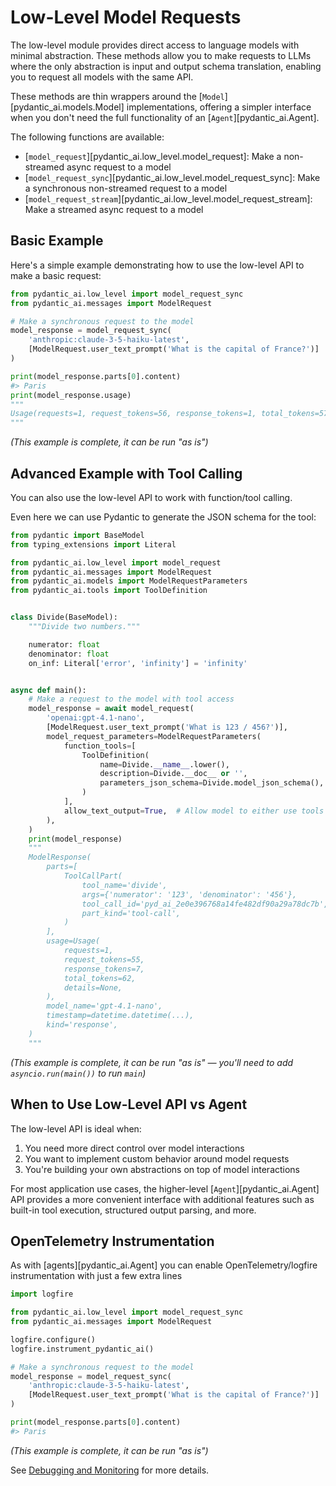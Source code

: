# Low-Level Model Requests

The low-level module provides direct access to language models with minimal abstraction. These methods allow you to make requests to LLMs where the only abstraction is input and output schema translation, enabling you to request all models with the same API.

These methods are thin wrappers around the [`Model`][pydantic_ai.models.Model] implementations, offering a simpler interface when you don't need the full functionality of an [`Agent`][pydantic_ai.Agent].

The following functions are available:

- [`model_request`][pydantic_ai.low_level.model_request]: Make a non-streamed async request to a model
- [`model_request_sync`][pydantic_ai.low_level.model_request_sync]: Make a synchronous non-streamed request to a model
- [`model_request_stream`][pydantic_ai.low_level.model_request_stream]: Make a streamed async request to a model

## Basic Example

Here's a simple example demonstrating how to use the low-level API to make a basic request:

```python title="low_level_basic.py"
from pydantic_ai.low_level import model_request_sync
from pydantic_ai.messages import ModelRequest

# Make a synchronous request to the model
model_response = model_request_sync(
    'anthropic:claude-3-5-haiku-latest',
    [ModelRequest.user_text_prompt('What is the capital of France?')]
)

print(model_response.parts[0].content)
#> Paris
print(model_response.usage)
"""
Usage(requests=1, request_tokens=56, response_tokens=1, total_tokens=57, details=None)
"""
```

_(This example is complete, it can be run "as is")_

## Advanced Example with Tool Calling

You can also use the low-level API to work with function/tool calling.

Even here we can use Pydantic to generate the JSON schema for the tool:

```python
from pydantic import BaseModel
from typing_extensions import Literal

from pydantic_ai.low_level import model_request
from pydantic_ai.messages import ModelRequest
from pydantic_ai.models import ModelRequestParameters
from pydantic_ai.tools import ToolDefinition


class Divide(BaseModel):
    """Divide two numbers."""

    numerator: float
    denominator: float
    on_inf: Literal['error', 'infinity'] = 'infinity'


async def main():
    # Make a request to the model with tool access
    model_response = await model_request(
        'openai:gpt-4.1-nano',
        [ModelRequest.user_text_prompt('What is 123 / 456?')],
        model_request_parameters=ModelRequestParameters(
            function_tools=[
                ToolDefinition(
                    name=Divide.__name__.lower(),
                    description=Divide.__doc__ or '',
                    parameters_json_schema=Divide.model_json_schema(),
                )
            ],
            allow_text_output=True,  # Allow model to either use tools or respond directly
        ),
    )
    print(model_response)
    """
    ModelResponse(
        parts=[
            ToolCallPart(
                tool_name='divide',
                args={'numerator': '123', 'denominator': '456'},
                tool_call_id='pyd_ai_2e0e396768a14fe482df90a29a78dc7b',
                part_kind='tool-call',
            )
        ],
        usage=Usage(
            requests=1,
            request_tokens=55,
            response_tokens=7,
            total_tokens=62,
            details=None,
        ),
        model_name='gpt-4.1-nano',
        timestamp=datetime.datetime(...),
        kind='response',
    )
    """
```

_(This example is complete, it can be run "as is" — you'll need to add `asyncio.run(main())` to run `main`)_

## When to Use Low-Level API vs Agent

The low-level API is ideal when:

1. You need more direct control over model interactions
2. You want to implement custom behavior around model requests
3. You're building your own abstractions on top of model interactions

For most application use cases, the higher-level [`Agent`][pydantic_ai.Agent] API provides a more convenient interface with additional features such as built-in tool execution, structured output parsing, and more.

## OpenTelemetry Instrumentation

As with [agents][pydantic_ai.Agent] you can enable OpenTelemetry/logfire instrumentation with just a few extra lines

```python {title="low_level_instrumented.py" hl_lines="1 6 7"}
import logfire

from pydantic_ai.low_level import model_request_sync
from pydantic_ai.messages import ModelRequest

logfire.configure()
logfire.instrument_pydantic_ai()

# Make a synchronous request to the model
model_response = model_request_sync(
    'anthropic:claude-3-5-haiku-latest',
    [ModelRequest.user_text_prompt('What is the capital of France?')]
)

print(model_response.parts[0].content)
#> Paris
```

_(This example is complete, it can be run "as is")_

See [Debugging and Monitoring](logfire.md) for more details.
